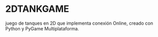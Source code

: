# 2DTANKGAME
juego de tanques en 2D que implementa conexión Online, creado con Python y PyGame
Multiplataforma.
